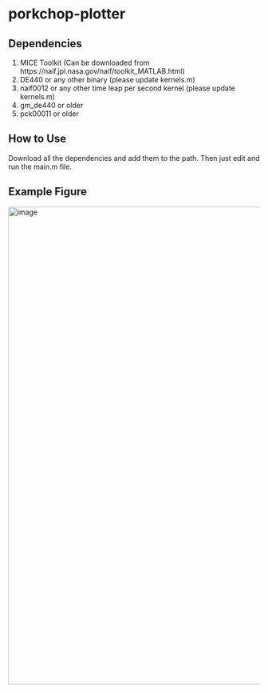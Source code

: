 # porkchop-plotter

## Dependencies
<ol>
  <li> MICE Toolkit (Can be downloaded from https://naif.jpl.nasa.gov/naif/toolkit_MATLAB.html) </li>
  <li> DE440 or any other binary (please update kernels.m)</li>
  <li> naif0012 or any other time leap per second kernel (please update kernels.m)</li>
  <li> gm_de440 or older</li>
  <li> pck00011 or older</li>
</ol>

## How to Use
Download all the dependencies and add them to the path. Then just edit and run the main.m file.

## Example Figure
<img width="1920" height="955" alt="image" src="https://github.com/user-attachments/assets/5feb5a9d-09ab-4cb2-add2-64f56c086c95" />
